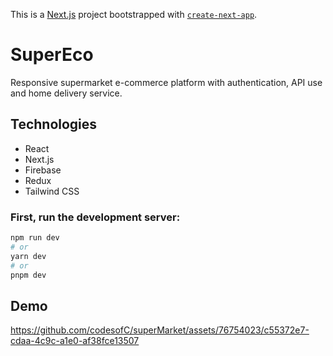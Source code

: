 This is a [Next.js](https://nextjs.org/) project bootstrapped with [`create-next-app`](https://github.com/vercel/next.js/tree/canary/packages/create-next-app).

# SuperEco
 Responsive supermarket e-commerce platform with authentication, API use and home delivery service.

## Technologies
* React
* Next.js
* Firebase
* Redux
* Tailwind CSS

### First, run the development server:

```bash
npm run dev
# or
yarn dev
# or
pnpm dev
```
## Demo
https://github.com/codesofC/superMarket/assets/76754023/c55372e7-cdaa-4c9c-a1e0-af38fce13507


